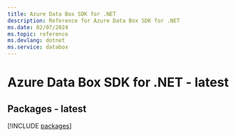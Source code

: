 ```yaml
---
title: Azure Data Box SDK for .NET
description: Reference for Azure Data Box SDK for .NET
ms.date: 02/07/2024
ms.topic: reference
ms.devlang: dotnet
ms.service: databox
---
```

# Azure Data Box SDK for .NET - latest
## Packages - latest
[!INCLUDE [packages](data-box-index.md)]